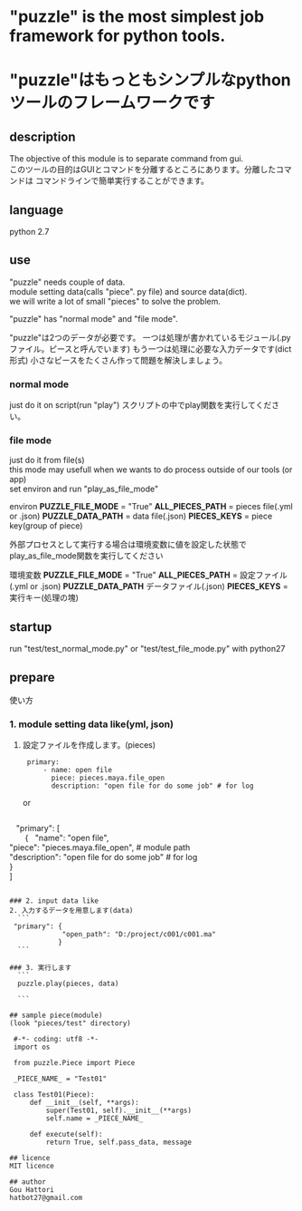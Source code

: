 # "puzzle" is the most simplest job framework for python tools.  
# "puzzle"はもっともシンプルなpythonツールのフレームワークです

## description
The objective of this module is to separate command from gui.  
このツールの目的はGUIとコマンドを分離するところにあります。分離したコマンドは
コマンドラインで簡単実行することができます。

## language
python 2.7

## use  
"puzzle" needs couple of data.  
module setting data(calls "piece". py file) and source data(dict).  
we will write a lot of small "pieces" to solve the problem.  
  
"puzzle" has "normal mode" and "file mode".  

"puzzle"は2つのデータが必要です。
一つは処理が書かれているモジュール(.pyファイル。ピースと呼んでいます)
もう一つは処理に必要な入力データです(dict形式)
小さなピースをたくさん作って問題を解決しましょう。

### normal mode
just do it on script(run "play")
スクリプトの中でplay関数を実行してください。

### file mode
just do it from file(s)  
this mode may usefull when we wants to do process outside of our tools (or app)  
set environ and run "play_as_file_mode"

environ
__PUZZLE_FILE_MODE__ = "True"
__ALL_PIECES_PATH__ = pieces file(.yml or .json)
__PUZZLE_DATA_PATH__ = data file(.json)
__PIECES_KEYS__ = piece key(group of piece)


外部プロセスとして実行する場合は環境変数に値を設定した状態で
play_as_file_mode関数を実行してください

環境変数
__PUZZLE_FILE_MODE__ = "True"
__ALL_PIECES_PATH__ = 設定ファイル(.yml or .json)
__PUZZLE_DATA_PATH__ データファイル(.json)
__PIECES_KEYS__ = 実行キー(処理の塊)

## startup
run "test/test_normal_mode.py" or "test/test_file_mode.py" with python27
  
## prepare  
使い方

### 1. module setting data like(yml, json)  
1. 設定ファイルを作成します。(pieces)
   ```
    primary:  
        - name: open file  
          piece: pieces.maya.file_open  
          description: "open file for do some job" # for log   
   ``` 
    or
   ``` 
    "primary": [  
        {  
            "name": "open file",  
            "piece": "pieces.maya.file_open", # module path  
            "description": "open file for do some job" # for log  
        }  
    ]  
   ```    
  
### 2. input data like  
2. 入力するデータを用意します(data)
     ``` 
    "primary": {  
                "open_path": "D:/project/c001/c001.ma"  
               }  
     ``` 

### 3. 実行します
     ```
     puzzle.play(pieces, data)
    
     ```

## sample piece(module)  
(look "pieces/test" directory)  

    #-*- coding: utf8 -*-
    import os

    from puzzle.Piece import Piece

    _PIECE_NAME_ = "Test01"

    class Test01(Piece):
        def __init__(self, **args):
            super(Test01, self).__init__(**args)
            self.name = _PIECE_NAME_ 

        def execute(self):
            return True, self.pass_data, message
  
## licence  
MIT licence  
  
## author  
Gou Hattori  
hatbot27@gmail.com  
